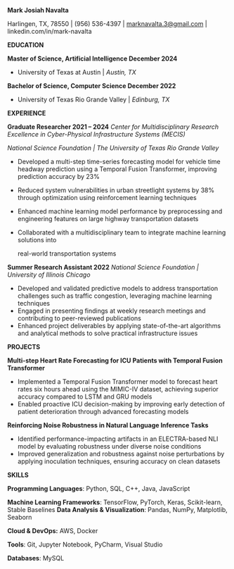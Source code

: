 ﻿**Mark Josiah Navalta** 

Harlingen, TX, 78550 | (956) 536-4397 | marknavalta.3@gmail.com | linkedin.com/in/mark-navalta 

**EDUCATION** 

**Master of Science, Artificial Intelligence                December 2024** 

- University of Texas at Austin | *Austin, TX* 

**Bachelor of Science, Computer Science            December 2022** 

- University of Texas Rio Grande Valley | *Edinburg, TX*  

**EXPERIENCE** 

**Graduate Researcher       2021 – 2024** *Center for Multidisciplinary Research Excellence in Cyber-Physical Infrastructure Systems (MECIS)* 

*National Science Foundation | The University of Texas Rio Grande Valley* 

- Developed a multi-step time-series forecasting model for vehicle time headway prediction using  a Temporal Fusion Transformer, improving prediction accuracy by 23% 
- Reduced system vulnerabilities in urban streetlight systems by 38% through optimization using reinforcement learning techniques 
- Enhanced machine learning model performance by preprocessing and engineering features on  large highway transportation datasets 
- Collaborated with a multidisciplinary team to integrate machine learning solutions into  

  real-world transportation systems 

**Summer Research Assistant                    2022** *National Science Foundation | University of Illinois Chicago* 

- Developed and validated predictive models to address transportation challenges such as traffic congestion, leveraging machine learning techniques 
- Engaged in presenting findings at weekly research meetings and contributing  to peer-reviewed publications 
- Enhanced project deliverables by applying state-of-the-art algorithms and analytical methods to solve practical infrastructure issues 

**PROJECTS** 

**Multi-step Heart Rate Forecasting for ICU Patients with Temporal Fusion Transformer**

- Implemented a Temporal Fusion Transformer model to forecast heart rates six hours ahead using the MIMIC-IV dataset, achieving superior accuracy compared to LSTM and GRU models 
- Enabled proactive ICU decision-making by improving early detection of patient deterioration through advanced forecasting models 

**Reinforcing Noise Robustness in Natural Language Inference Tasks** 

- Identified performance-impacting artifacts in an ELECTRA-based NLI model by evaluating robustness under diverse noise conditions 
- Improved generalization and robustness against noise perturbations by applying inoculation techniques, ensuring accuracy on clean datasets 

**SKILLS** 

**Programming Languages**: Python, SQL, C++, Java, JavaScript

**Machine Learning Frameworks**: TensorFlow, PyTorch, Keras, Scikit-learn, Stable Baselines **Data Analysis & Visualization**: Pandas, NumPy, Matplotlib, Seaborn 

**Cloud & DevOps:** AWS, Docker 

**Tools**: Git, Jupyter Notebook, PyCharm, Visual Studio 

**Databases**: MySQL 
